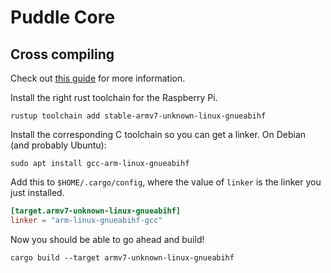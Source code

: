 # Puddle Core

## Cross compiling


Check out [this guide][rust-cross] for more information.

Install the right rust toolchain for the Raspberry Pi.
```shell
rustup toolchain add stable-armv7-unknown-linux-gnueabihf
```

Install the corresponding C toolchain so you can get a linker. On Debian (and probably Ubuntu):
```shell
sudo apt install gcc-arm-linux-gnueabihf
```

Add this to `$HOME/.cargo/config`, where the value of `linker` is the linker you just installed.
```toml
[target.armv7-unknown-linux-gnueabihf]
linker = "arm-linux-gnueabihf-gcc"
```

Now you should be able to go ahead and build!
```shell
cargo build --target armv7-unknown-linux-gnueabihf
```
[rust-cross]: https://github.com/japaric/rust-cross#cross-compiling-with-cargo

